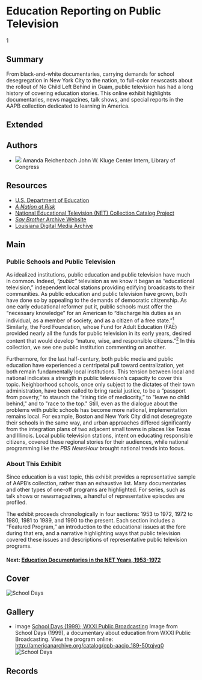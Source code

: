 # Education Reporting on Public Television

1

## Summary

From black-and-white documentaries, carrying demands for school desegregation in New York City to the nation, to full-color newscasts about the rollout of No Child Left Behind in Guam, public television has had a long history of covering education stories. This online exhibit highlights documentaries, news magazines, talk shows, and special reports in the AAPB collection dedicated to learning in America.

## Extended

## Authors

- <img class="img-circle pull-left" src="https://s3.amazonaws.com/americanarchive.org/staff/Reichenbach.jpg"/>
  <a clas="name">Amanda Reichenbach</a>
  <a class="title">John W. Kluge Center Intern, Library of Congress</a>

## Resources

- [U.S. Department of Education](https://www.ed.gov/)
- [*A Nation at Risk*](https://www2.ed.gov/pubs/NatAtRisk/risk.html)
- [National Educational Television (NET) Collection Catalog Project](http://americanarchive.org/about-the-american-archive/projects/net-catalog)
- [*Say Brother* Archive Website](http://main.wgbh.org/saybrother/index.html)
- [Louisiana Digital Media Archive](http://www.ladigitalmedia.org/)

## Main

### Public Schools and Public Television

As idealized institutions, public education and public television have much in common. Indeed, *“public”* television as we know it began as “educational television,” independent local stations providing edifying broadcasts to their communities. As public education and public television have grown, both have done so by appealing to the demands of democratic citizenship. As one early educational reformer put it, public schools must offer the “necessary knowledge” for an American to “discharge his duties as an individual, as a member of society, and as a citizen of a free state.”[<sup>1</sup>](/exhibits/education/notes#1) Similarly, the Ford Foundation, whose Fund for Adult Education (FAE) provided nearly all the funds for public television in its early years, desired content that would develop “mature, wise, and responsible citizens.”[<sup>2</sup>](/exhibits/education/notes#2)  In this collection, we see one public institution commenting on another.

Furthermore, for the last half-century, both public media and public education have experienced a centripetal pull toward centralization, yet both remain fundamentally local institutions. This tension between local and national indicates a strength in public television’s capacity to cover this topic. Neighborhood schools, once only subject to the dictates of their town administration, have been called to bring racial justice, to be a “passport from poverty,” to staunch the “rising tide of mediocrity,” to "leave no child behind," and to "race to the top." Still, even as the dialogue about the problems with public schools has become more national, implementation remains local. For example, Boston and New York City did not desegregate their schools in the same way, and urban approaches differed significantly from the integration plans of two adjacent small towns in places like Texas and Illinois. Local public television stations, intent on educating responsible citizens, covered these regional stories for their audiences, while national programming like the *PBS NewsHour* brought national trends into focus.

### About This Exhibit

Since education is a vast topic, this exhibit provides a representative sample of AAPB’s collection, rather than an exhaustive list. Many documentaries and other types of one-off programs are highlighted. For series, such as talk shows or newsmagazines, a handful of representative episodes are profiled.

The exhibit proceeds chronologically in four sections: 1953 to 1972, 1972 to 1980, 1981 to 1989, and 1990 to the present. Each section includes a “Featured Program,” an introduction to the educational issues at the fore during that era, and a narrative highlighting ways that public television covered these issues and descriptions of representative public television programs.

#### Next: [Education Documentaries in the NET Years, 1953-1972](/exhibits/education/education-documentaries-in-the-net-years-1953-1972.md)

## Cover
<img title="School Days" alt="School Days" src="https://s3.amazonaws.com/americanarchive.org/exhibits/Classroom.JPG">

## Gallery
- <a class="type">image</a>
  <a class="credit-link" href="http://americanarchive.org/catalog/cpb-aacip_189-50tqjvq0">School Days (1999); WXXI Public Broadcasting</a>
  <a class="caption-text">Image from School Days (1999), a documentary about education from WXXI Public Broadcasting. View the program online: http://americanarchive.org/catalog/cpb-aacip_189-50tqjvq0</a>
  <img title="School Days" alt="School Days" src="https://s3.amazonaws.com/americanarchive.org/exhibits/Classroom.JPG">

## Records